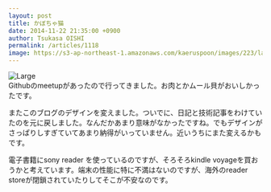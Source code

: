 ```yaml
---
layout: post
title: かぼちゃ猫
date: 2014-11-22 21:35:00 +0900
author: Tsukasa OISHI
permalink: /articles/1118
image: https://s3-ap-northeast-1.amazonaws.com/kaeruspoon/images/223/large.JPG?1416636208
---
```



![Large](https://s3-ap-northeast-1.amazonaws.com/kaeruspoon/images/223/large.JPG?1416636208)  
Githubのmeetupがあったので行ってきました。お肉とかムール貝がおいしかったです。  

またこのブログのデザインを変えました。ついでに、日記と技術記事をわけていたのを元に戻しました。なんだかあまり意味がなかったですね。でもデザインがさっぱりしすぎていてあまり納得がいっていません。近いうちにまた変えるかもです。  


電子書籍にsony reader を使っているのですが、そろそろkindle voyageを買おうかと考えています。端末の性能に特に不満はないのですが、海外のreader storeが閉鎖されていたりしてそこが不安なのです。  
